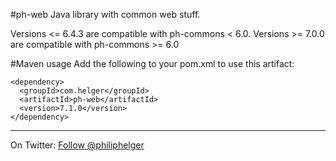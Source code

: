 #ph-web
Java library with common web stuff.

Versions <= 6.4.3 are compatible with ph-commons < 6.0.
Versions >= 7.0.0 are compatible with ph-commons >= 6.0

#Maven usage
Add the following to your pom.xml to use this artifact:
```
<dependency>
  <groupId>com.helger</groupId>
  <artifactId>ph-web</artifactId>
  <version>7.1.0</version>
</dependency>
```

---

On Twitter: <a href="https://twitter.com/philiphelger">Follow @philiphelger</a>
